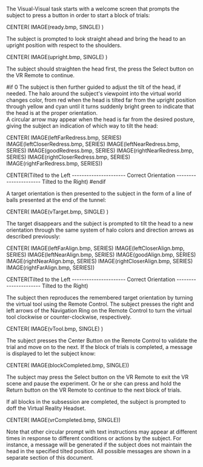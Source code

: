 
The Visual-Visual task starts with a welcome screen that prompts the subject 
to press a button in order to start a block of trials:

CENTER( IMAGE(ready.bmp, SINGLE) )

The subject is prompted to look straight ahead and bring the head to an upright position with respect to the shoulders.

CENTER( IMAGE(upright.bmp, SINGLE) )

The subject should straighten the head first, the press the Select button on the VR Remote to continue.

#if 0
The subject is then further guided to adjust the tilt of the head, if needed.
The halo around the subject's viewpoint into the virtual world changes color, from red when the head 
is tilted far from the upright position through yellow and cyan until it turns suddenly bright green to
indicate that the head is at the proper orientation.  
A circular arrow may appear when the head
is far from the desired posture, giving the subject an indication of which way to tilt the head:

CENTER( IMAGE(leftFarRedress.bmp, SERIES) IMAGE(leftCloserRedress.bmp, SERIES) IMAGE(leftNearRedress.bmp, SERIES) IMAGE(goodRedress.bmp, SERIES) IMAGE(rightNearRedress.bmp, SERIES) IMAGE(rightCloserRedress.bmp, SERIES) IMAGE(rightFarRedress.bmp, SERIES))

CENTER(Tilted to the Left ---------------------- Correct Orientation ---------------------- Tilted to the Right)
#endif

A target orientation is then presented to the subject in the form of a line of balls presented at the end of the tunnel:

CENTER( IMAGE(vTarget.bmp, SINGLE) )

The target disappears and the subject is prompted to tilt the head to a new orientation through the same system 
of halo colors and direction arrows as described previously:

CENTER( IMAGE(leftFarAlign.bmp, SERIES) IMAGE(leftCloserAlign.bmp, SERIES) IMAGE(leftNearAlign.bmp, SERIES) IMAGE(goodAlign.bmp, SERIES) IMAGE(rightNearAlign.bmp, SERIES) IMAGE(rightCloserAlign.bmp, SERIES) IMAGE(rightFarAlign.bmp, SERIES))

CENTER(Tilted to the Left ---------------------- Correct Orientation ---------------------- Tilted to the Right)

The subject then reproduces the remembered target orientation by turning the virtual tool using the Remote Control. 
The subject presses the right and left arrows of the Navigation Ring on the Remote Control 
to turn the virtual tool clockwise or counter-clockwise, respectively.

CENTER( IMAGE(vTool.bmp, SINGLE) )

The subject presses the Center Button on the Remote Control to validate the trial and move on to the next.
If the block of trials is completed, a message is displayed to let the subject know:

CENTER( IMAGE(blockCompleted.bmp, SINGLE))

The subject may press the Select button on the VR Remote to exit the VR scene and pause the experiment. 
Or he or she can press and hold the Return button on the VR Remote to continue to the next block of trials.

If all blocks in the subsession are completed, the subject is prompted to doff the Virtual Reality Headset.

CENTER( IMAGE(vrCompleted.bmp, SINGLE))

Note that other circular prompt with text instructions may appear at different times in response to different conditions
or actions by the subject. For instance, a message will be generated if the subject does not maintain the head in the specified tilted position.
All possible messages are shown in a separate section of this document.